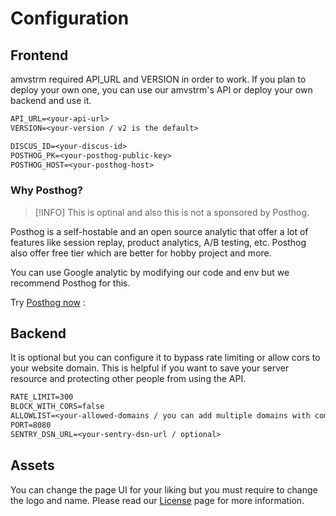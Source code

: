 # Configuration

## Frontend

amvstrm required API_URL and VERSION in order to work. If you plan to deploy your own one, you can use our amvstrm's API or deploy your own backend and use it.

```txt
API_URL=<your-api-url>
VERSION=<your-version / v2 is the default>

DISCUS_ID=<your-discus-id>
POSTHOG_PK=<your-posthog-public-key>
POSTHOG_HOST=<your-posthog-host>
```

### Why Posthog?

> [!INFO]
> This is optinal and also this is not a sponsored by Posthog.

Posthog is a self-hostable and an open source analytic that offer a lot of features like session replay, product analytics, A/B testing, etc. Posthog also offer free tier which are better for hobby project and more.

You can use Google analytic by modifying our code and env but we recommend Posthog for this.

Try [Posthog now](https://posthog.com) :

## Backend

It is optional but you can configure it to bypass rate limiting or allow cors to your website domain. This is helpful if you want to save your server resource and protecting other people from using the API.

```txt
RATE_LIMIT=300
BLOCK_WITH_CORS=false
ALLOWLIST=<your-allowed-domains / you can add multiple domains with comma>
PORT=8080
SENTRY_DSN_URL=<your-sentry-dsn-url / optional>
```

## Assets

You can change the page UI for your liking
but you must require to change the logo and name. Please read our [License](/license) page for more information.
